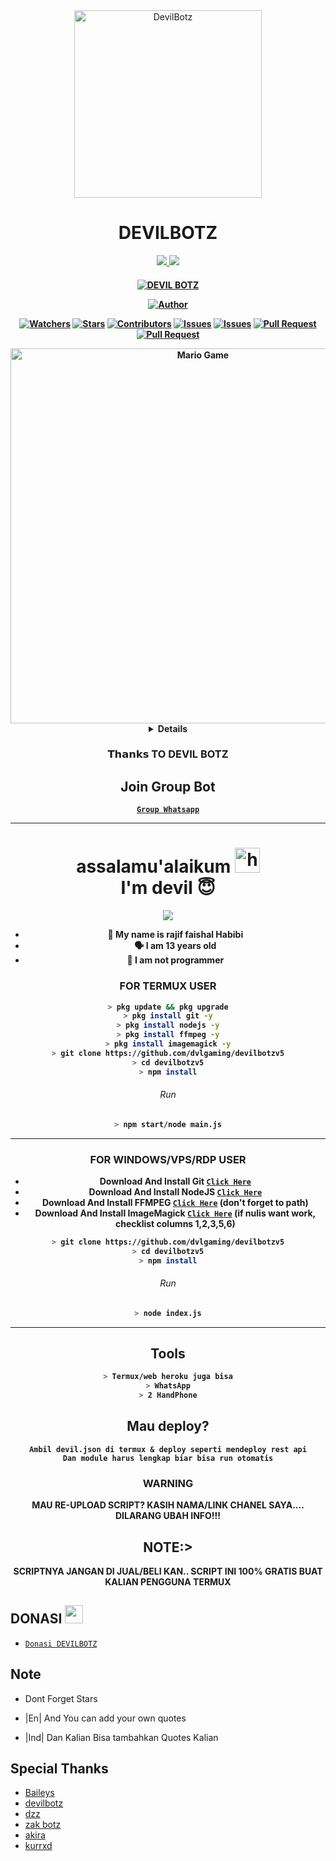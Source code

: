 <div align="center">
<img src="https://i.ibb.co/R2jYFhc/442757cb859d28f896389b76fff1d758.gif" alt="DevilBotz" width="300" />

# DEVILBOTZ

>
>
>
</div>
<p align="center">
  <a href="https://instagram.com/devilstore19"><img src="https://img.shields.io/badge/Instagram-E4405F?style=for-the-badge&logo=instagram&logoColor=white"/> 
  <a href="https://wa.me/6288215463787"><img src="https://img.shields.io/badge/WhatsApp-25D366?style=for-the-badge&logo=whatsapp&logoColor=white" />
  <h4 align="center">
  <a href="https://YouTube.com/c/DEVILBOTZ>SUBSCRIBE MY YOUTUBE >//< </a>
</h4>
</p>

<p align="center">
<a href="#"><img title="DEVIL BOTZ" src="https://img.shields.io/badge/DEVILBOTZ-green?colorA=%23ff0000&colorB=%23017e40&style=for-the-badge"></a>
</p>
<p align="center">
<a href="https://github.com/DEVILBOTZ"><img title="Author" src="https://img.shields.io/badge/AUTHOR-DEVIL-orange.svg?style=for-the-badge&logo=github"></a>
</p>
<p align="center">
<a href="https://github.com/dvlgaming/devilbotzv5/watchers"><img title="Watchers" src="https://img.shields.io/github/watchers/dvlgaming/devilbotzv5?label=Watchers&color=green&style=flat-square"></a>
<a href="https://github.com/dvlgaming/devilbotzv5/stargazers"><img title="Stars" src="https://img.shields.io/github/stars/dvlgaming/devilbotzv5?label=Stars&color=yellow&style=flat-square"></a>
<a href="https://github.com/dvlgaming/devilbotzv5/graphs/contributors"><img title="Contributors" src="https://img.shields.io/github/contributors/dvlgaming/devilbotzv5?label=Contributors&color=blue&style=flat-square"></a>
<a href="https://github.com/dvlgaming/devilbotzv5/issues"><img title="Issues" src="https://img.shields.io/github/issues/dvlgaming/devilbotzv5?label=Issues&color=success&style=flat-square"></a>
<a href="https://github.com/dvlgaming/devilbotzv5/issues?q=is%3Aissue+is%3Aclosed"><img title="Issues" src="https://img.shields.io/github/issues-closed/dvlgaming/devilbotzv5?label=Issues&color=red&style=flat-square"></a>
<a href="https://github.com/dvlgaming/devilbotzv5/pulls"><img title="Pull Request" src="https://img.shields.io/github/issues-pr/dvlgaming/devilbotzv5?label=PullRequest&color=success&style=flat-square"></a>
<a href="https://github.com/dvlgaming/devilbotzv5/pulls?q=is%3Apr+is%3Aclosed"><img title="Pull Request" src="https://img.shields.io/github/issues-pr-closed/dvlgaming/devilbotzv5?label=PullRequest&color=red&style=flat-square"></a>
</p>
<img src="https://github.com/TheDudeThatCode/TheDudeThatCode/blob/master/Assets/Developer.gif" alt="Mario Game" width="600" />
<div align="center">
<details>
 
</details>

### 𝗧𝗵𝗮𝗻𝗸𝘀 TO DEVIL BOTZ

## Join Group Bot
[`Group Whatsapp`](https://chat.whatsapp.com/Fe9lr9fJMX4FY7BMkPSo5v)

-------
<h1 align="center">assalamu'alaikum <img src="https://user-images.githubusercontent.com/1303154/88677602-1635ba80-d120-11ea-84d8-d263ba5fc3c0.gif" width="40px" alt="hi"><br>I'm devil 😇 </h1>
<p align="center">
  <img src="https://c.top4top.io/p_2069qnvob1.jpg" /></>
</p>

- 👼 My name is rajif faishal Habibi 
- 🗣️ I am 13 years old 
- 🔭 I am not programmer

### FOR TERMUX USER
```bash
> pkg update && pkg upgrade
> pkg install git -y
> pkg install nodejs -y
> pkg install ffmpeg -y
> pkg install imagemagick -y
> git clone https://github.com/dvlgaming/devilbotzv5
> cd devilbotzv5
> npm install
```
###### Run
```bash
> npm start/node main.js
```

---------

### FOR WINDOWS/VPS/RDP USER
* Download And Install Git [`Click Here`](https://git-scm.com/downloads) <br>
* Download And Install NodeJS [`Click Here`](https://nodejs.org/en/download) <br>
* Download And Install FFMPEG [`Click Here`](https://ffmpeg.org/download.html) (don't forget to path) 
* Download And Install ImageMagick [`Click Here`](https://imagemagick.org/script/download.php) (if nulis want work,  checklist columns 1,2,3,5,6) 
```bash
> git clone https://github.com/dvlgaming/devilbotzv5
> cd devilbotzv5
> npm install
```
###### Run
```bash
> node index.js
```
--------------

## Tools

```bash
> Termux/web heroku juga bisa
> WhatsApp
> 2 HandPhone
```
## Mau deploy?
```
Ambil devil.json di termux & deploy seperti mendeploy rest api
Dan module harus lengkap biar bisa run otomatis

```
### WARNING
MAU RE-UPLOAD SCRIPT? KASIH NAMA/LINK CHANEL SAYA.... DILARANG UBAH INFO!!!

## NOTE:> 
SCRIPTNYA JANGAN DI JUAL/BELI KAN.. SCRIPT INI 100% GRATIS BUAT KALIAN PENGGUNA TERMUX
</div>

## DONASI <img src="https://github.com/TheDudeThatCode/TheDudeThatCode/blob/master/Assets/coin.gif" width="29px">
* [`Donasi DEVILBOTZ`](https://saweria.co/Dvlgaming)

## Note

* Dont Forget Stars

* |En| And You can add your own quotes
* |Ind| Dan Kalian Bisa tambahkan Quotes Kalian


## Special Thanks

* [Baileys](https://github.com/baileys)
* [devilbotz](https://github.com/dvlgaming)
* [dzz](https://github.com/DzWangy)
* [zak botz](https://github.com/)
* [akira](https://github.com/)
* [kurrxd](https://github.com/)


